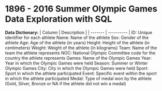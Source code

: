 # 1896 - 2016 Summer Olympic Games Data Exploration with SQL

**Data Dictionary:** 
| Column   | Description      |
| -------  | ----------       |
ID:	Unique identifier for each athlete
Name:	Name of the athlete
Sex:	Gender of the athlete
Age:	Age of the athlete (in years)
Height:	Height of the athlete (in centimeters)
Weight:	Weight of the athlete (in kilograms)
Team:	Name of the team the athlete represents
NOC:	National Olympic Committee code for the country the athlete represents
Games:	Name of the Olympic Games
Year:	Year in which the Olympic Games were held
Season:	Summer or Winter Olympic Games
City:	City in which the Olympic Games were held
Sport:	Sport in which the athlete participated
Event:	Specific event within the sport in which the athlete participated
Medal:	Type of medal won by the athlete (Gold, Silver, Bronze or NA if the athlete did not win a medal)
